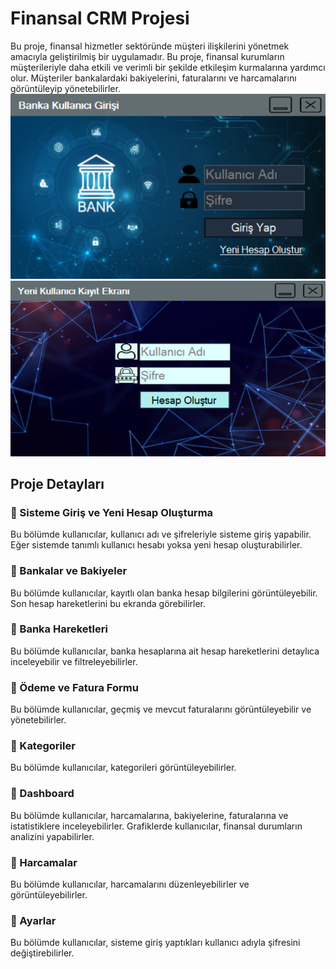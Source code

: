 # Finansal CRM Projesi
Bu proje, finansal hizmetler sektöründe müşteri ilişkilerini yönetmek amacıyla geliştirilmiş bir uygulamadır. Bu proje, finansal kurumların müşterileriyle daha etkili ve verimli bir şekilde etkileşim kurmalarına yardımcı olur. Müşteriler bankalardaki bakiyelerini, faturalarını ve harcamalarını görüntüleyip yönetebilirler.
![alt text](https://github.com/aliyilmaz020/FinancialCrm/blob/master/FinancialCrm/images/login.png) ![alt text](https://github.com/aliyilmaz020/FinancialCrm/blob/master/FinancialCrm/images/NewUser.png) 
## Proje Detayları
### 📌 Sisteme Giriş ve Yeni Hesap Oluşturma
Bu bölümde kullanıcılar, kullanıcı adı ve şifreleriyle sisteme giriş yapabilir. Eğer sistemde tanımlı kullanıcı hesabı yoksa yeni hesap oluşturabilirler.
### 📌 Bankalar ve Bakiyeler
Bu bölümde kullanıcılar, kayıtlı olan banka hesap bilgilerini görüntüleyebilir. Son hesap hareketlerini bu ekranda görebilirler.
### 📌 Banka Hareketleri
Bu bölümde kullanıcılar, banka hesaplarına ait hesap hareketlerini detaylıca inceleyebilir ve filtreleyebilirler.
### 📌 Ödeme ve Fatura Formu
Bu bölümde kullanıcılar, geçmiş ve mevcut faturalarını görüntüleyebilir ve yönetebilirler.
### 📌 Kategoriler
Bu bölümde kullanıcılar, kategorileri görüntüleyebilirler.
### 📌 Dashboard
Bu bölümde kullanıcılar, harcamalarına, bakiyelerine, faturalarına ve istatistiklere inceleyebilirler. Grafiklerde kullanıcılar, finansal durumların analizini yapabilirler.
### 📌 Harcamalar
Bu bölümde kullanıcılar, harcamalarını düzenleyebilirler ve görüntüleyebilirler.
### 📌 Ayarlar
Bu bölümde kullanıcılar, sisteme giriş yaptıkları kullanıcı adıyla şifresini değiştirebilirler.
